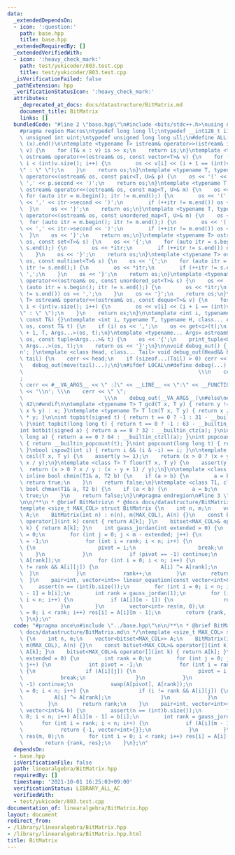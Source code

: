 ```yaml
---
data:
  _extendedDependsOn:
  - icon: ':question:'
    path: base.hpp
    title: base.hpp
  _extendedRequiredBy: []
  _extendedVerifiedWith:
  - icon: ':heavy_check_mark:'
    path: test/yukicoder/803.test.cpp
    title: test/yukicoder/803.test.cpp
  _isVerificationFailed: false
  _pathExtension: hpp
  _verificationStatusIcon: ':heavy_check_mark:'
  attributes:
    _deprecated_at_docs: docs/datastructure/BitMatrix.md
    document_title: BitMatrix
    links: []
  bundledCode: "#line 2 \"base.hpp\"\n#include <bits/stdc++.h>\nusing namespace std;\n\
    #pragma region Macros\ntypedef long long ll;\ntypedef __int128_t i128;\ntypedef\
    \ unsigned int uint;\ntypedef unsigned long long ull;\n#define ALL(x) (x).begin(),\
    \ (x).end()\n\ntemplate <typename T> istream& operator>>(istream& is, vector<T>&\
    \ v) {\n    for (T& x : v) is >> x;\n    return is;\n}\ntemplate <typename T>\
    \ ostream& operator<<(ostream& os, const vector<T>& v) {\n    for (int i = 0;\
    \ i < (int)v.size(); i++) {\n        os << v[i] << (i + 1 == (int)v.size() ? \"\
    \" : \" \");\n    }\n    return os;\n}\ntemplate <typename T, typename U> ostream&\
    \ operator<<(ostream& os, const pair<T, U>& p) {\n    os << '(' << p.first <<\
    \ ',' << p.second << ')';\n    return os;\n}\ntemplate <typename T, typename U>\
    \ ostream& operator<<(ostream& os, const map<T, U>& m) {\n    os << '{';\n   \
    \ for (auto itr = m.begin(); itr != m.end();) {\n        os << '(' << itr->first\
    \ << ',' << itr->second << ')';\n        if (++itr != m.end()) os << ',';\n  \
    \  }\n    os << '}';\n    return os;\n}\ntemplate <typename T, typename U> ostream&\
    \ operator<<(ostream& os, const unordered_map<T, U>& m) {\n    os << '{';\n  \
    \  for (auto itr = m.begin(); itr != m.end();) {\n        os << '(' << itr->first\
    \ << ',' << itr->second << ')';\n        if (++itr != m.end()) os << ',';\n  \
    \  }\n    os << '}';\n    return os;\n}\ntemplate <typename T> ostream& operator<<(ostream&\
    \ os, const set<T>& s) {\n    os << '{';\n    for (auto itr = s.begin(); itr !=\
    \ s.end();) {\n        os << *itr;\n        if (++itr != s.end()) os << ',';\n\
    \    }\n    os << '}';\n    return os;\n}\ntemplate <typename T> ostream& operator<<(ostream&\
    \ os, const multiset<T>& s) {\n    os << '{';\n    for (auto itr = s.begin();\
    \ itr != s.end();) {\n        os << *itr;\n        if (++itr != s.end()) os <<\
    \ ',';\n    }\n    os << '}';\n    return os;\n}\ntemplate <typename T> ostream&\
    \ operator<<(ostream& os, const unordered_set<T>& s) {\n    os << '{';\n    for\
    \ (auto itr = s.begin(); itr != s.end();) {\n        os << *itr;\n        if (++itr\
    \ != s.end()) os << ',';\n    }\n    os << '}';\n    return os;\n}\ntemplate <typename\
    \ T> ostream& operator<<(ostream& os, const deque<T>& v) {\n    for (int i = 0;\
    \ i < (int)v.size(); i++) {\n        os << v[i] << (i + 1 == (int)v.size() ? \"\
    \" : \" \");\n    }\n    return os;\n}\n\ntemplate <int i, typename T> void print_tuple(ostream&,\
    \ const T&) {}\ntemplate <int i, typename T, typename H, class... Args> void print_tuple(ostream&\
    \ os, const T& t) {\n    if (i) os << ',';\n    os << get<i>(t);\n    print_tuple<i\
    \ + 1, T, Args...>(os, t);\n}\ntemplate <typename... Args> ostream& operator<<(ostream&\
    \ os, const tuple<Args...>& t) {\n    os << '{';\n    print_tuple<0, tuple<Args...>,\
    \ Args...>(os, t);\n    return os << '}';\n}\n\nvoid debug_out() { cerr << '\\\
    n'; }\ntemplate <class Head, class... Tail> void debug_out(Head&& head, Tail&&...\
    \ tail) {\n    cerr << head;\n    if (sizeof...(Tail) > 0) cerr << \", \";\n \
    \   debug_out(move(tail)...);\n}\n#ifdef LOCAL\n#define debug(...)           \
    \                                                        \\\n    cerr << \" \"\
    ;                                                                     \\\n   \
    \ cerr << #__VA_ARGS__ << \" :[\" << __LINE__ << \":\" << __FUNCTION__ << \"]\"\
    \ << '\\n'; \\\n    cerr << \" \";                                           \
    \                          \\\n    debug_out(__VA_ARGS__)\n#else\n#define debug(...)\
    \ 42\n#endif\n\ntemplate <typename T> T gcd(T x, T y) { return y != 0 ? gcd(y,\
    \ x % y) : x; }\ntemplate <typename T> T lcm(T x, T y) { return x / gcd(x, y)\
    \ * y; }\n\nint topbit(signed t) { return t == 0 ? -1 : 31 - __builtin_clz(t);\
    \ }\nint topbit(long long t) { return t == 0 ? -1 : 63 - __builtin_clzll(t); }\n\
    int botbit(signed a) { return a == 0 ? 32 : __builtin_ctz(a); }\nint botbit(long\
    \ long a) { return a == 0 ? 64 : __builtin_ctzll(a); }\nint popcount(signed t)\
    \ { return __builtin_popcount(t); }\nint popcount(long long t) { return __builtin_popcountll(t);\
    \ }\nbool ispow2(int i) { return i && (i & -i) == i; }\n\ntemplate <class T> T\
    \ ceil(T x, T y) {\n    assert(y >= 1);\n    return (x > 0 ? (x + y - 1) / y :\
    \ x / y);\n}\ntemplate <class T> T floor(T x, T y) {\n    assert(y >= 1);\n  \
    \  return (x > 0 ? x / y : (x - y + 1) / y);\n}\n\ntemplate <class T1, class T2>\
    \ inline bool chmin(T1& a, T2 b) {\n    if (a > b) {\n        a = b;\n       \
    \ return true;\n    }\n    return false;\n}\ntemplate <class T1, class T2> inline\
    \ bool chmax(T1& a, T2 b) {\n    if (a < b) {\n        a = b;\n        return\
    \ true;\n    }\n    return false;\n}\n#pragma endregion\n#line 3 \"linearalgebra/BitMatrix.hpp\"\
    \n\n/**\n * @brief BitMatrix\n * @docs docs/datastructure/BitMatrix.md\n */\n\
    template <size_t MAX_COL> struct BitMatrix {\n    int n, m;\n    vector<bitset<MAX_COL>>\
    \ A;\n    BitMatrix(int n) : n(n), m(MAX_COL), A(n) {}\n    const bitset<MAX_COL>&\
    \ operator[](int k) const { return A[k]; }\n    bitset<MAX_COL>& operator[](int\
    \ k) { return A[k]; }\n    int gauss_jordan(int extended = 0) {\n        int rank\
    \ = 0;\n        for (int j = 0; j < m - extended; j++) {\n            int pivot\
    \ = -1;\n            for (int i = rank; i < n; i++) {\n                if (A[i][j])\
    \ {\n                    pivot = i;\n                    break;\n            \
    \    }\n            }\n            if (pivot == -1) continue;\n            swap(A[pivot],\
    \ A[rank]);\n            for (int i = 0; i < n; i++) {\n                if (i\
    \ != rank && A[i][j]) {\n                    A[i] ^= A[rank];\n              \
    \  }\n            }\n            rank++;\n        }\n        return rank;\n  \
    \  }\n    pair<int, vector<int>> linear_equation(const vector<int>& b) {\n   \
    \     assert(n == (int)b.size());\n        for (int i = 0; i < n; i++) A[i][m\
    \ - 1] = b[i];\n        int rank = gauss_jordan(1);\n        for (int i = rank;\
    \ i < n; i++) {\n            if (A[i][m - 1]) {\n                return {-1, vector<int>{}};\n\
    \            }\n        }\n        vector<int> res(m, 0);\n        for (int i\
    \ = 0; i < rank; i++) res[i] = A[i][m - 1];\n        return {rank, res};\n   \
    \ }\n};\n"
  code: "#pragma once\n#include \"../base.hpp\"\n\n/**\n * @brief BitMatrix\n * @docs\
    \ docs/datastructure/BitMatrix.md\n */\ntemplate <size_t MAX_COL> struct BitMatrix\
    \ {\n    int n, m;\n    vector<bitset<MAX_COL>> A;\n    BitMatrix(int n) : n(n),\
    \ m(MAX_COL), A(n) {}\n    const bitset<MAX_COL>& operator[](int k) const { return\
    \ A[k]; }\n    bitset<MAX_COL>& operator[](int k) { return A[k]; }\n    int gauss_jordan(int\
    \ extended = 0) {\n        int rank = 0;\n        for (int j = 0; j < m - extended;\
    \ j++) {\n            int pivot = -1;\n            for (int i = rank; i < n; i++)\
    \ {\n                if (A[i][j]) {\n                    pivot = i;\n        \
    \            break;\n                }\n            }\n            if (pivot ==\
    \ -1) continue;\n            swap(A[pivot], A[rank]);\n            for (int i\
    \ = 0; i < n; i++) {\n                if (i != rank && A[i][j]) {\n          \
    \          A[i] ^= A[rank];\n                }\n            }\n            rank++;\n\
    \        }\n        return rank;\n    }\n    pair<int, vector<int>> linear_equation(const\
    \ vector<int>& b) {\n        assert(n == (int)b.size());\n        for (int i =\
    \ 0; i < n; i++) A[i][m - 1] = b[i];\n        int rank = gauss_jordan(1);\n  \
    \      for (int i = rank; i < n; i++) {\n            if (A[i][m - 1]) {\n    \
    \            return {-1, vector<int>{}};\n            }\n        }\n        vector<int>\
    \ res(m, 0);\n        for (int i = 0; i < rank; i++) res[i] = A[i][m - 1];\n \
    \       return {rank, res};\n    }\n};\n"
  dependsOn:
  - base.hpp
  isVerificationFile: false
  path: linearalgebra/BitMatrix.hpp
  requiredBy: []
  timestamp: '2021-10-01 16:25:03+09:00'
  verificationStatus: LIBRARY_ALL_AC
  verifiedWith:
  - test/yukicoder/803.test.cpp
documentation_of: linearalgebra/BitMatrix.hpp
layout: document
redirect_from:
- /library/linearalgebra/BitMatrix.hpp
- /library/linearalgebra/BitMatrix.hpp.html
title: BitMatrix
---
```

